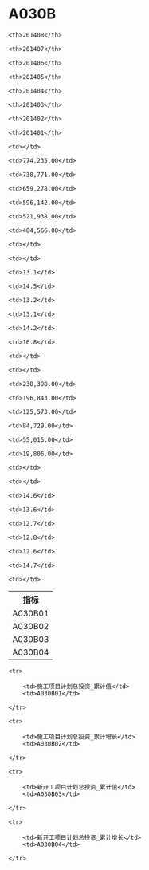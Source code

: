 A030B
======


<table>

<tr>
    <th>指标</th>
    
    <th>201408</th>
    
    <th>201407</th>
    
    <th>201406</th>
    
    <th>201405</th>
    
    <th>201404</th>
    
    <th>201403</th>
    
    <th>201402</th>
    
    <th>201401</th>
    
</tr>


<tr>
    <td>A030B01</td>
    
    <td></td>
    
    <td>774,235.00</td>
    
    <td>738,771.00</td>
    
    <td>659,278.00</td>
    
    <td>596,142.00</td>
    
    <td>521,938.00</td>
    
    <td>404,566.00</td>
    
    <td></td>
    

</tr>

<tr>
    <td>A030B02</td>
    
    <td></td>
    
    <td>13.1</td>
    
    <td>14.5</td>
    
    <td>13.2</td>
    
    <td>13.1</td>
    
    <td>14.2</td>
    
    <td>16.8</td>
    
    <td></td>
    

</tr>

<tr>
    <td>A030B03</td>
    
    <td></td>
    
    <td>230,398.00</td>
    
    <td>196,843.00</td>
    
    <td>125,573.00</td>
    
    <td>84,729.00</td>
    
    <td>55,015.00</td>
    
    <td>19,806.00</td>
    
    <td></td>
    

</tr>

<tr>
    <td>A030B04</td>
    
    <td></td>
    
    <td>14.6</td>
    
    <td>13.6</td>
    
    <td>12.7</td>
    
    <td>12.8</td>
    
    <td>12.6</td>
    
    <td>14.7</td>
    
    <td></td>
    

</tr>


</table>

<table>
    
    <tr>

        <td>施工项目计划总投资_累计值</td>
        <td>A030B01</td>

    </tr>
    
    <tr>

        <td>施工项目计划总投资_累计增长</td>
        <td>A030B02</td>

    </tr>
    
    <tr>

        <td>新开工项目计划总投资_累计值</td>
        <td>A030B03</td>

    </tr>
    
    <tr>

        <td>新开工项目计划总投资_累计增长</td>
        <td>A030B04</td>

    </tr>
    
</table>